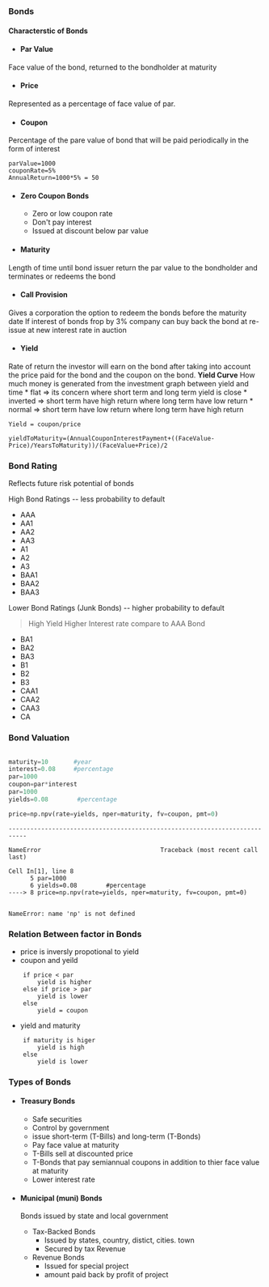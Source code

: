 ### Bonds

#### Characterstic of Bonds

* #### Par Value
Face value of the bond, returned to the bondholder at maturity

* #### Price
Represented as a percentage of face value of par.

* #### Coupon
Percentage of the pare value of bond that will be paid periodically in the form of interest
```
parValue=1000
couponRate=5%
AnnualReturn=1000*5% = 50
```

* #### Zero Coupon Bonds
    * Zero or low coupon rate
    * Don't pay interest
    * Issued at discount below par value

* #### Maturity
Length of time until bond issuer return the par value to the bondholder and terminates or redeems the bond

* #### Call Provision
Gives a corporation the option to redeem the bonds before the maturity date
If interest of bonds frop by 3% company can buy back the bond at re-issue at new interest rate in auction

* #### Yield
Rate of return the investor will earn on the bond after taking into account the price paid for the bond and the coupon on the bond. **Yield Curve** How much money is generated from the investment graph between yield and time
     * flat => its concern where short term and long term yield is close
    * inverted => short term have high return where long term have low return
    * normal => short term have low return where long term have high return

```
Yield = coupon/price
```

```
yieldToMaturity=(AnnualCouponInterestPayment+((FaceValue-Price)/YearsToMaturity))/(FaceValue+Price)/2
```

   


### Bond Rating
Reflects future risk potential of bonds

High Bond Ratings -- less probability to default
* AAA
* AA1
* AA2
* AA3
* A1
* A2
* A3
* BAA1
* BAA2
* BAA3

Lower Bond Ratings (Junk Bonds) -- higher probability to default
> High Yield
> Higher Interest rate compare to AAA Bond
* BA1
* BA2
* BA3
* B1
* B2
* B3
* CAA1
* CAA2
* CAA3
* CA

### Bond Valuation


```python

maturity=10       #year
interest=0.08     #percentage
par=1000
coupon=par*interest
par=1000
yields=0.08        #percentage

price=np.npv(rate=yields, nper=maturity, fv=coupon, pmt=0)
```


    ---------------------------------------------------------------------------

    NameError                                 Traceback (most recent call last)

    Cell In[1], line 8
          5 par=1000
          6 yields=0.08        #percentage
    ----> 8 price=np.npv(rate=yields, nper=maturity, fv=coupon, pmt=0)
    

    NameError: name 'np' is not defined


### Relation Between factor in Bonds

* price is inversly propotional to yield
* coupon and yeild
```
    if price < par
        yield is higher
    else if price > par 
        yield is lower
    else
        yield = coupon
```
* yield and maturity
```
    if maturity is higer 
        yield is high
    else
        yield is lower
```


### Types of Bonds

* #### Treasury Bonds
    * Safe securities
    * Control by government
    * issue short-term (T-Bills) and long-term (T-Bonds)
    * Pay face value at maturity
    * T-Bills sell at discounted price
    * T-Bonds that pay semiannual coupons in addition to thier face value at maturity
    * Lower interest rate

* #### Municipal (muni) Bonds
    Bonds issued by state and local government

    * Tax-Backed Bonds
        * Issued by states, country, distict, cities. town
        * Secured by tax Revenue
    * Revenue Bonds
        * Issued for special project
        * amount paid back by profit of project
    

